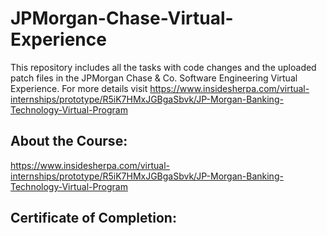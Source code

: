 # JPMorgan-Chase-Virtual-Experience

This repository includes all the tasks with code changes and the uploaded patch files in the JPMorgan Chase &amp; Co. Software Engineering Virtual Experience. For more details visit https://www.insidesherpa.com/virtual-internships/prototype/R5iK7HMxJGBgaSbvk/JP-Morgan-Banking-Technology-Virtual-Program

## About the Course:

https://www.insidesherpa.com/virtual-internships/prototype/R5iK7HMxJGBgaSbvk/JP-Morgan-Banking-Technology-Virtual-Program

## Certificate of Completion:

